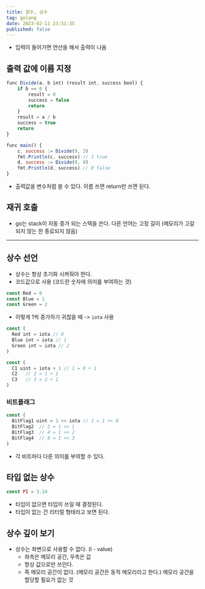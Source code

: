 ```yaml
---
title: 함수, 상수
tag: golang
date: 2023-02-11 23:51:35
published: false
---
```


- 입력이 들어가면 연산을 해서 출력이 나옴

## 출력 값에 이름 지정
```js
func Divide(a, b int) (result int, success bool) {
	if b == 0 {
		result = 0
		success = false
		return
	}
	result = a / b
	success = true
	return
}

func main() {
	c, success := Divide(9, 3)
	fmt.Println(c, success) // 3 true
	d, success := Divide(9, 0)
	fmt.Println(d, success) // 0 false
}

```
- 출력값을 변수처럼 쓸 수 있다. 이름 쓰면 return만 쓰면 된다.

## 재귀 호출
- go는 stack이 자동 증가 되는 스택을 쓴다. 다른 언어는 고정 길이 (메모리가 고갈되지 않는 한 종료되지 않음)

---
## 상수 선언
- 상수는 항상 초기화 시켜줘야 한다.
- 코드값으로 사용 (코드란 숫자에 의미를 부여하는 것)

```js
const Red = 0
const Blue = 1
const Green = 2
```
- 이렇게 1씩 증가하기 귀찮을 때 -> `iota` 사용

```js
const (
  Red int = iota // 0
  Blue int = iota // 1
  Green int = iota // 2
)

const (
  C1 uint = iota + 1 // 1 = 0 + 1
  C2   // 2 = 1 + 1
  C3   // 3 = 2 + 1
)
```

### 비트플래그

```js
const (
  BitFlag1 uint = 1 << iota // 1 = 1 << 0
  BitFlag2  // 2 = 1 << 1
  BitFlag3  // 4 = 1 << 2
  BitFlag4  // 8 = 1 << 3
)
```
- 각 비트마다 다른 의미를 부여할 수 있다.

## 타입 없는 상수
```js
const PI = 3.14
```
- 타입이 없으면 타입이 쓰일 때 결정된다.
- 타입이 없는 건 리터럴 형태라고 보면 된다.

## 상수 깊이 보기
- 상수는 좌변으로 사용할 수 없다. (l - value)
  - 좌측은 메모리 공간, 우측은 값
  - 항상 값으로만 쓰인다.
  - 즉 메모리 공간이 없다. (메모리 공간은 동적 메모리라고 한다.) 메모리 공간을 할당할 필요가 없는 것
